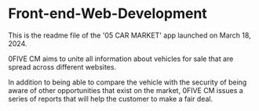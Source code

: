 # Front-end-Web-Development

This is the readme file of the '05 CAR MARKET' app launched on March 18, 2024.

0FIVE CM aims to unite all information about vehicles for sale that are spread across different websites.

In addition to being able to compare the vehicle with the security of being aware of other opportunities that exist on the market, 0FIVE CM issues a series of reports that will help the customer to make a fair deal.
